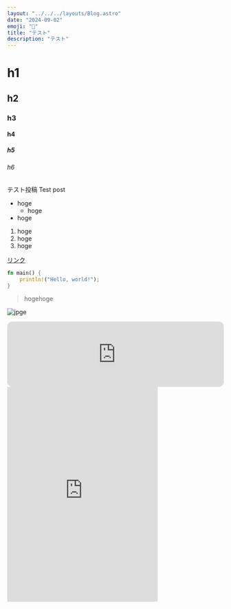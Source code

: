 ```yaml
---
layout: "../../../layouts/Blog.astro"
date: "2024-09-02"
emoji: "📝"
title: "テスト"
description: "テスト"
---
```


# h1
## h2
### h3
#### h4
##### h5
###### h6

テスト投稿
Test post

- hoge
  - hoge
- hoge

1. hoge
2. hoge
3. hoge

[リンク](https://example.com)

```rust
fn main() {
    println!("Hello, world!");
}
```

> hogehoge

![jpge](https://yt3.googleusercontent.com/ytc/AIdro_m_bi6dwTbNMQlZumsCFBUschMnmERO6XSPPtJX8Q=s900-c-k-c0x00ffffff-no-rj)

<iframe style="border-radius:12px" src="https://open.spotify.com/embed/track/7ncPjJBktLEOpstY5JOUMK?utm_source=generator" width="100%" height="152" frameBorder="0" allowfullscreen="" allow="autoplay; clipboard-write; encrypted-media; fullscreen; picture-in-picture" loading="lazy"></iframe>

<iframe src="https://canary.discord.com/widget?id=1155472831744856164&theme=dark" width="350" height="500" allowtransparency="true" frameborder="0" sandbox="allow-popups allow-popups-to-escape-sandbox allow-same-origin allow-scripts"></iframe>
